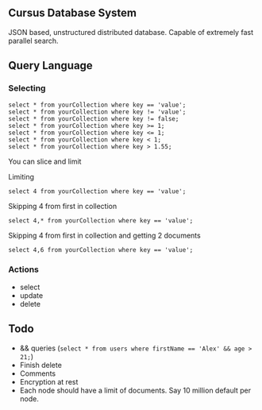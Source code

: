 ## Cursus Database System
JSON based, unstructured distributed database.  Capable of extremely fast parallel search.

## Query Language
### Selecting
```
select * from yourCollection where key == 'value';
select * from yourCollection where key != 'value';
select * from yourCollection where key != false;
select * from yourCollection where key >= 1;
select * from yourCollection where key <= 1;
select * from yourCollection where key < 1;
select * from yourCollection where key > 1.55;

```

You can slice and limit

Limiting
``` 
select 4 from yourCollection where key == 'value';
```

Skipping 4 from first in collection
``` 
select 4,* from yourCollection where key == 'value';
```

Skipping 4 from first in collection and getting 2 documents
``` 
select 4,6 from yourCollection where key == 'value';
```

### Actions
- select
- update
- delete

## Todo
- && queries (``select * from users where firstName == 'Alex' && age > 21;``)
- Finish delete
- Comments
- Encryption at rest
- Each node should have a limit of documents. Say 10 million default per node.